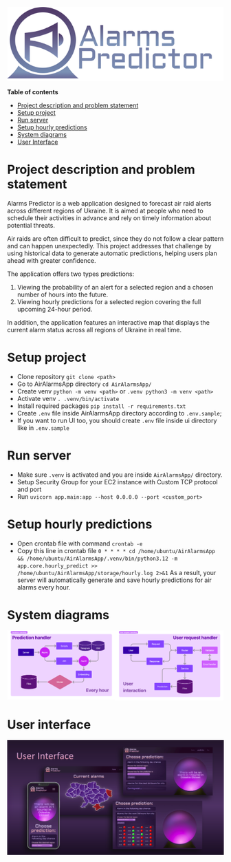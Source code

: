 <picture>
  <img
    src="./images/logo.png"
    alt="Alarms Predictor logo"
  />
</picture>

**Table of contents**

- [Project description and problem statement](#project-description-and-problem-statement)
- [Setup project](#setup-project)
- [Run server](#run-server)
- [Setup hourly predictions](#setup-hourly-predictions)
- [System diagrams](#system-diagrams)
- [User Interface](#user-interface)

# Project description and problem statement

Alarms Predictor is a web application designed to forecast air raid alerts across different regions of Ukraine. It is aimed at people who need to schedule their activities in advance and rely on timely information about potential threats.

Air raids are often difficult to predict, since they do not follow a clear pattern and can happen unexpectedly. This project addresses that challenge by using historical data to generate automatic predictions, helping users plan ahead with greater confidence.

The application offers two types predictions:

1. Viewing the probability of an alert for a selected region and a chosen number of hours into the future.
2. Viewing hourly predictions for a selected region covering the full upcoming 24-hour period.

In addition, the application features an interactive map that displays the current alarm status across all regions of Ukraine in real time.

# Setup project

- Clone repository `git clone <path>`
- Go to AirAlarmsApp directory `cd AirAlarmsApp/`
- Create venv `python -m venv <path>` or `.venv python3 -m venv <path>`
- Activate venv `. .venv/bin/activate`
- Install required packages `pip install -r requirements.txt`
- Create `.env` file inside AirAlarmsApp directory according to `.env.sample`;
- If you want to run UI too, you should create `.env` file inside ui directory like in `.env.sample`

# Run server

- Make sure `.venv` is activated and you are inside `AirAlarmsApp/` directory.
- Setup Security Group for your EC2 instance with Custom TCP protocol and port
- Run `uvicorn app.main:app --host 0.0.0.0 --port <custom_port>`

# Setup hourly predictions

- Open crontab file with command `crontab -e`
- Copy this line in crontab file `0 * * * * cd /home/ubuntu/AirAlarmsApp && /home/ubuntu/AirAlarmsApp/.venv/bin/python3.12 -m app.core.hourly_predict >> /home/ubuntu/AirAlarmsApp/storage/hourly.log 2>&1`
As a result, your server will automatically generate and save hourly predictions for air alarms every hour.

# System diagrams
<div style="display: grid; grid-template-columns: 1fr 1fr">
  <img src="images/diagram_new_1.jpg" alt=""/>
  <img src="images/diagram_new_2.jpg" alt=""/>
</div>

# User interface
  <img src="images/ui.png" alt="" width="800"/>

